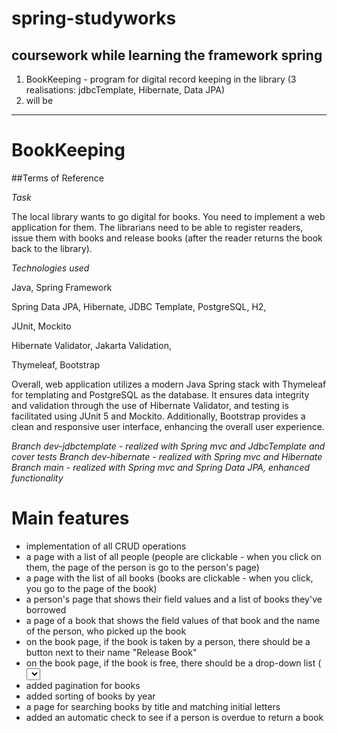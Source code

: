 # spring-studyworks
coursework while learning the framework spring
---
1. BookKeeping - program for digital record keeping in the library (3 realisations: jdbcTemplate, Hibernate, Data JPA)
2. will be
---
# BookKeeping
##Terms of Reference

*Task*

The local library wants to go digital for books. You need to implement a web application for them. The librarians need to be able to register readers, issue them with books and release books (after the reader returns the book back to the library).

*Technologies used*

Java, Spring Framework

Spring Data JPA, Hibernate, JDBC Template, PostgreSQL, H2,

JUnit, Mockito

Hibernate Validator, Jakarta Validation,

Thymeleaf, Bootstrap

Overall, web application utilizes a modern Java Spring stack with Thymeleaf for templating and PostgreSQL as the database. It ensures data integrity and validation through the use of Hibernate Validator, and testing is facilitated using JUnit 5 and Mockito. Additionally, Bootstrap provides a clean and responsive user interface, enhancing the overall user experience.

*Branch dev-jdbctemplate - realized with Spring mvc and JdbcTemplate and cover tests*
*Branch dev-hibernate - realized with Spring mvc and Hibernate*
*Branch main - realized with Spring mvc and Spring Data JPA, enhanced functionality*

# Main features
- implementation of all CRUD operations
- a page with a list of all people (people are clickable - when you click on them, the page of the person is go to the person's page)
- a page with the list of all books (books are clickable - when you click, you go to the page of the book)
- a person's page that shows their field values and a list of books they've borrowed
- a page of a book that shows the field values of that book and the name of the person, who picked up the book
- on the book page, if the book is taken by a person, there should be a button next to their name "Release Book"
- on the book page, if the book is free, there should be a drop-down list (<select>) with all people and a "Assign book" button
- added pagination for books
- added sorting of books by year
- a page for searching books by title and matching initial letters
- added an automatic check to see if a person is overdue to return a book

